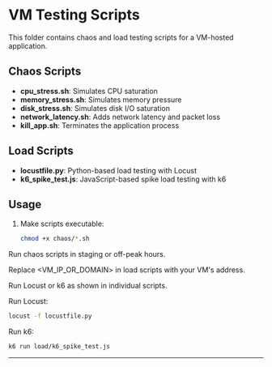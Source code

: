 # VM Testing Scripts

This folder contains chaos and load testing scripts for a VM-hosted application.

## Chaos Scripts
- **cpu_stress.sh**: Simulates CPU saturation
- **memory_stress.sh**: Simulates memory pressure
- **disk_stress.sh**: Simulates disk I/O saturation
- **network_latency.sh**: Adds network latency and packet loss
- **kill_app.sh**: Terminates the application process

## Load Scripts
- **locustfile.py**: Python-based load testing with Locust
- **k6_spike_test.js**: JavaScript-based spike load testing with k6

## Usage
1. Make scripts executable:
   ```bash
   chmod +x chaos/*.sh
   ```
Run chaos scripts in staging or off-peak hours.

Replace <VM_IP_OR_DOMAIN> in load scripts with your VM's address.

Run Locust or k6 as shown in individual scripts.

Run Locust:
```bash
locust -f locustfile.py
```
Run k6:
```bash
k6 run load/k6_spike_test.js
```
---

